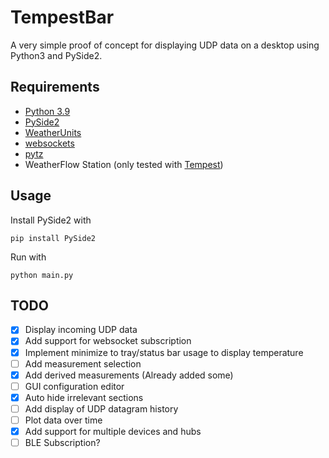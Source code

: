 # TempestBar
A very simple proof of concept for displaying UDP data on a desktop using Python3 and PySide2.

## Requirements
 - [Python 3.9](https://www.python.org/downloads/)
 - [PySide2](https://pypi.org/project/PySide2/)
 - [WeatherUnits](https://pypi.org/project/WeatherUnits/)
 - [websockets](https://pypi.org/project/websockets/)
 - [pytz](https://pypi.org/project/pytz/)
 - WeatherFlow Station (only tested with [Tempest](https://weatherflow.com/tempest-weather-system/))

## Usage
Install PySide2 with

	pip install PySide2

Run with

	python main.py

## TODO
- [x] Display incoming UDP data
- [x] Add support for websocket subscription
- [x] Implement minimize to tray/status bar usage to display temperature
- [ ] Add measurement selection
- [x] Add derived measurements (Already added some)
- [ ] GUI configuration editor
- [x] Auto hide irrelevant sections
- [ ] Add display of UDP datagram history
- [ ] Plot data over time
- [x] Add support for multiple devices and hubs
- [ ] BLE Subscription?
